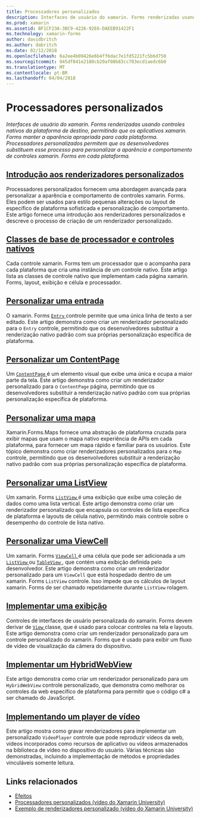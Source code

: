 ```yaml
---
title: Processadores personalizados
description: Interfaces de usuário do xamarin. Forms renderizadas usando controles nativos da plataforma de destino, permitindo que os aplicativos xamarin. Forms manter a aparência apropriada para cada plataforma. Processadores personalizados permitem que os desenvolvedores substituem esse processo para personalizar a aparência e comportamento de controles xamarin. Forms em cada plataforma.
ms.prod: xamarin
ms.assetid: BF1CF23A-3BC9-4226-92E6-DAEEB91422F1
ms.technology: xamarin-forms
author: davidbritch
ms.author: dabritch
ms.date: 02/12/2018
ms.openlocfilehash: 6a2ee4b09426e6b4ff6dac7e1fd5221fc5b6d750
ms.sourcegitcommit: 945df041e2180cb20af08b83cc703ecd1aedc6b0
ms.translationtype: MT
ms.contentlocale: pt-BR
ms.lasthandoff: 04/04/2018
---
```

# <a name="custom-renderers"></a>Processadores personalizados

_Interfaces de usuário do xamarin. Forms renderizadas usando controles nativos da plataforma de destino, permitindo que os aplicativos xamarin. Forms manter a aparência apropriada para cada plataforma. Processadores personalizados permitem que os desenvolvedores substituem esse processo para personalizar a aparência e comportamento de controles xamarin. Forms em cada plataforma._

## <a name="introduction-to-custom-renderersintroductionmd"></a>[Introdução aos renderizadores personalizados](introduction.md)

Processadores personalizados fornecem uma abordagem avançada para personalizar a aparência e comportamento de controles xamarin. Forms. Eles podem ser usados para estilo pequenas alterações ou layout de específico de plataforma sofisticada e personalização de comportamento. Este artigo fornece uma introdução aos renderizadores personalizados e descreve o processo de criação de um renderizador personalizado.

## <a name="renderer-base-classes-and-native-controlsrenderersmd"></a>[Classes de base de processador e controles nativos](renderers.md)

Cada controle xamarin. Forms tem um processador que o acompanha para cada plataforma que cria uma instância de um controle nativo. Este artigo lista as classes de controle nativo que implementam cada página xamarin. Forms, layout, exibição e célula e processador.

## <a name="customizing-an-entryentrymd"></a>[Personalizar uma entrada](entry.md)

O xamarin. Forms [ `Entry` ](https://developer.xamarin.com/api/type/Xamarin.Forms.Entry/) controle permite que uma única linha de texto a ser editado. Este artigo demonstra como criar um renderizador personalizado para o `Entry` controle, permitindo que os desenvolvedores substituir a renderização nativo padrão com sua próprias personalização específica de plataforma.

## <a name="customizing-a-contentpagecontentpagemd"></a>[Personalizar um ContentPage](contentpage.md)

Um [ `ContentPage` ](https://developer.xamarin.com/api/type/Xamarin.Forms.ContentPage/) é um elemento visual que exibe uma única e ocupa a maior parte da tela. Este artigo demonstra como criar um renderizador personalizado para o `ContentPage` página, permitindo que os desenvolvedores substituir a renderização nativo padrão com sua próprias personalização específica de plataforma.

## <a name="customizing-a-mapmapindexmd"></a>[Personalizar uma mapa](map/index.md)

Xamarin.Forms.Maps fornece uma abstração de plataforma cruzada para exibir mapas que usam o mapa nativo experiência de APIs em cada plataforma, para fornecer um mapa rápido e familiar para os usuários. Este tópico demonstra como criar renderizadores personalizados para o `Map` controle, permitindo que os desenvolvedores substituir a renderização nativo padrão com sua próprias personalização específica de plataforma.

## <a name="customizing-a-listviewlistviewmd"></a>[Personalizar uma ListView](listview.md)

Um xamarin. Forms [ `ListView` ](https://developer.xamarin.com/api/type/Xamarin.Forms.ListView/) é uma exibição que exibe uma coleção de dados como uma lista vertical. Este artigo demonstra como criar um renderizador personalizado que encapsula os controles de lista específica de plataforma e layouts de célula nativo, permitindo mais controle sobre o desempenho do controle de lista nativo.

## <a name="customizing-a-viewcellviewcellmd"></a>[Personalizar uma ViewCell](viewcell.md)

Um xamarin. Forms [ `ViewCell` ](https://developer.xamarin.com/api/type/Xamarin.Forms.ViewCell/) é uma célula que pode ser adicionada a um [ `ListView` ](https://developer.xamarin.com/api/type/Xamarin.Forms.ListView/) ou [ `TableView` ](https://developer.xamarin.com/api/type/Xamarin.Forms.TableView/), que contém uma exibição definida pelo desenvolvedor. Este artigo demonstra como criar um renderizador personalizado para um `ViewCell` que está hospedado dentro de um xamarin. Forms `ListView` controle. Isso impede que os cálculos de layout xamarin. Forms de ser chamado repetidamente durante `ListView` rolagem.

## <a name="implementing-a-viewviewmd"></a>[Implementar uma exibição](view.md)

Controles de interfaces de usuário personalizada do xamarin. Forms devem derivar de [ `View` ](https://developer.xamarin.com/api/type/Xamarin.Forms.View/) classe, que é usado para colocar controles na tela e layouts. Este artigo demonstra como criar um renderizador personalizado para um controle personalizado do xamarin. Forms que é usado para exibir um fluxo de vídeo de visualização da câmera do dispositivo.

## <a name="implementing-a-hybridwebviewhybridwebviewmd"></a>[Implementar um HybridWebView](hybridwebview.md)

Este artigo demonstra como criar um renderizador personalizado para um `HybridWebView` controle personalizado, que demonstra como melhorar os controles da web específico de plataforma para permitir que o código c# a ser chamado do JavaScript.

## <a name="implementing-a-video-playervideo-playerindexmd"></a>[Implementando um player de vídeo](video-player/index.md)

Este artigo mostra como gravar renderizadores para implementar um personalizado `VideoPlayer` controle que pode reproduzir vídeos da web, vídeos incorporados como recursos de aplicativo ou vídeos armazenados na biblioteca de vídeo no dispositivo do usuário. Várias técnicas são demonstradas, incluindo a implementação de métodos e propriedades vinculáveis somente leitura. 


## <a name="related-links"></a>Links relacionados

- [Efeitos](~/xamarin-forms/app-fundamentals/effects/index.md)
- [Processadores personalizados (vídeo do Xamarin University)](https://developer.xamarin.com/videos/cross-platform/xamarinforms-custom-renderers/)
- [Exemplo de renderizadores personalizado (vídeo do Xamarin University)](http://bit.ly/xf-customrenderer)
